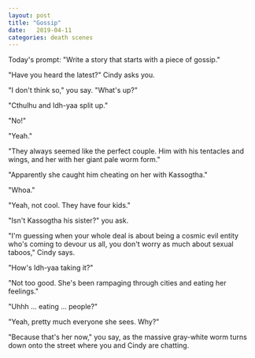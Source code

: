 ```yaml
---
layout: post
title: "Gossip"
date:   2019-04-11
categories: death scenes
---
```

Today's prompt: "Write a story that starts with a piece of gossip."

"Have you heard the latest?" Cindy asks you.

"I don't think so," you say. "What's up?"

"Cthulhu and Idh-yaa split up."

"No!" 

"Yeah."

"They always seemed like the perfect couple. Him with his tentacles and wings, and her with her giant pale worm form."

"Apparently she caught him cheating on her with Kassogtha."

"Whoa."

"Yeah, not cool. They have four kids."

"Isn't Kassogtha his sister?" you ask.

"I'm guessing when your whole deal is about being a cosmic evil entity who's coming to devour us all, you don't worry as much about sexual taboos," Cindy says.

"How's Idh-yaa taking it?"

"Not too good. She's been rampaging through cities and eating her feelings."

"Uhhh ... eating ... people?"

"Yeah, pretty much everyone she sees. Why?"

"Because that's her now," you say, as the massive gray-white worm turns down onto the street where you and Cindy are chatting.
